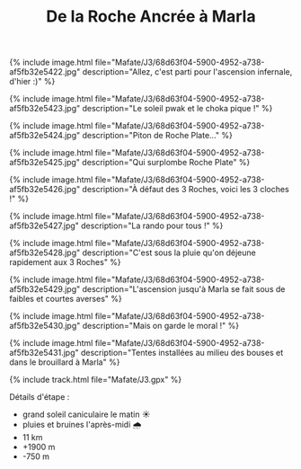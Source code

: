 ﻿---
title: "De la Roche Ancrée à Marla"
permalink: /Mafate/J3/
sidebar:
  nav: "mafate"
enable_tracks: true
---

{% include image.html file="Mafate/J3/68d63f04-5900-4952-a738-af5fb32e5422.jpg" description="Allez, c'est parti pour l'ascension infernale, d'hier :)" %}

{% include image.html file="Mafate/J3/68d63f04-5900-4952-a738-af5fb32e5423.jpg" description="Le soleil pwak et le choka pique !" %}

{% include image.html file="Mafate/J3/68d63f04-5900-4952-a738-af5fb32e5424.jpg" description="Piton de Roche Plate..." %}

{% include image.html file="Mafate/J3/68d63f04-5900-4952-a738-af5fb32e5425.jpg" description="Qui surplombe Roche Plate" %}

{% include image.html file="Mafate/J3/68d63f04-5900-4952-a738-af5fb32e5426.jpg" description="À défaut des 3 Roches, voici les 3 cloches !" %}

{% include image.html file="Mafate/J3/68d63f04-5900-4952-a738-af5fb32e5427.jpg" description="La rando pour tous !" %}

{% include image.html file="Mafate/J3/68d63f04-5900-4952-a738-af5fb32e5428.jpg" description="C'est sous la pluie qu'on déjeune rapidement aux 3 Roches" %}

{% include image.html file="Mafate/J3/68d63f04-5900-4952-a738-af5fb32e5429.jpg" description="L'ascension jusqu'à Marla se fait sous de faibles et courtes averses" %}

{% include image.html file="Mafate/J3/68d63f04-5900-4952-a738-af5fb32e5430.jpg" description="Mais on garde le moral !" %}

{% include image.html file="Mafate/J3/68d63f04-5900-4952-a738-af5fb32e5431.jpg" description="Tentes installées au milieu des bouses et dans le brouillard à Marla" %}

{% include track.html file="Mafate/J3.gpx" %}

Détails d'étape :
* grand soleil caniculaire le matin :sunny:
* pluies et bruines l'après-midi  :cloud_with_rain:
* 11 km
* +1900 m
* -750 m
